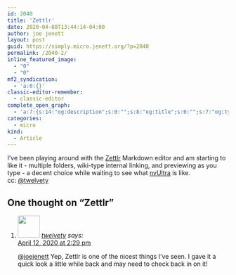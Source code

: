 ```yaml
---
id: 2040
title: 'Zettlr'
date: 2020-04-08T13:44:14-04:00
author: joe jenett
layout: post
guid: https://simply.micro.jenett.org/?p=2040
permalink: /2040-2/
inline_featured_image:
  - "0"
  - "0"
mf2_syndication:
  - 'a:0:{}'
classic-editor-remember:
  - classic-editor
complete_open_graph:
  - 'a:7:{s:14:"og:description";s:0:"";s:8:"og:title";s:0:"";s:7:"og:type";s:0:"";s:12:"twitter:card";s:7:"summary";s:15:"twitter:creator";s:0:"";s:19:"twitter:description";s:0:"";s:8:"og:image";s:0:"";}'
categories:
  - micro
kind:
  - Article
---
```

I’ve been playing around with the [Zettlr](https://www.zettlr.com) Markdown editor and am starting to like it - multiple folders, wiki-type internal linking, and previewing as you type - a decent choice while waiting to see what [nvUltra](https://nvultra.com/) is like.  
cc: [@twelvety](https://micro.blog/twelvety "Phil")

<h2 id="comments-title">One thought on “<span>Zettlr</span>”		</h2>


<ol class="commentlist">
<li class="comment even thread-even depth-1 u-comment h-cite h-entry p-comment" id="li-comment-466">
<article id="comment-466" class="comment " itemprop="comment" itemscope="" itemtype="http://schema.org/Comment">
<footer>
<address class="comment-author p-author author vcard hcard h-card" itemprop="creator" itemscope="" itemtype="http://schema.org/Person">
<img alt="" src="https://micro.blog/twelvety/avatar.jpg" srcset="https://micro.blog/twelvety/avatar.jpg 2x" class="avatar avatar-50 photo avatar-default local-avatar u-photo" itemprop="image" loading="lazy" width="50" height="50">				<cite class="fn p-name" itemprop="name"><a href="https://micro.blog/twelvety" rel="external nofollow ugc" class="u-url url">twelvety</a></cite> <span class="says">says:</span>					</address>
<!-- .comment-author .vcard -->

<div class="comment-meta commentmetadata">
<a href="https://micro.blog/twelvety/9348016"><time class="updated published dt-updated dt-published" datetime="2020-04-12T14:29:47-04:00" itemprop="datePublished dateModified dateCreated">
April 12, 2020 at 2:29 pm						</time></a>
</div>
<!-- .comment-meta .commentmetadata -->
</footer>

<div class="comment-content e-content p-summary p-name" itemprop="text name description">
<p><a href="https://micro.blog/joejenett" rel="nofollow ugc">@joejenett</a> Yep, Zettlr is one of the nicest things I’ve seen. I gave it a quick look a little while back and may need to check back in on it!</p></div></article></li></ol>
